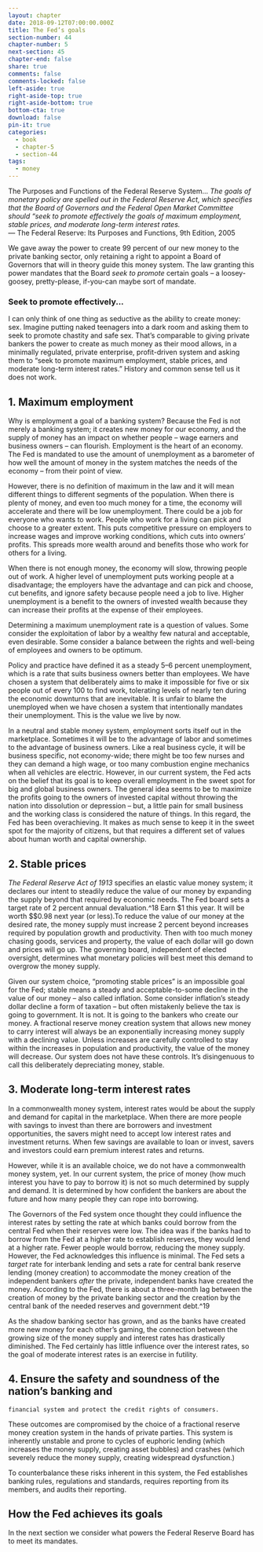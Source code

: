```yaml
---
layout: chapter
date: 2018-09-12T07:00:00.000Z
title: The Fed’s goals
section-number: 44
chapter-number: 5
next-section: 45
chapter-end: false
share: true
comments: false
comments-locked: false
left-aside: true
right-aside-top: true
right-aside-bottom: true
bottom-cta: true
download: false
pin-it: true
categories:
  - book
  - chapter-5
  - section-44
tags:
  - money
---
```

The Purposes and Functions of the Federal Reserve System...
_The goals of monetary policy are spelled out in the Federal Reserve Act, which
specifies that the Board of Governors and the Federal Open Market Committee
should “seek to promote effectively the goals of maximum employment, stable
prices, and moderate long-term interest rates._  
— The Federal Reserve: Its Purposes and Functions, 9th Edition, 2005

We gave away the power to create 99 percent of our new money to
the private banking sector, only retaining a right to appoint a Board
of Governors that will in theory guide this money system. The
law granting this power mandates that the Board _seek to promote_
certain goals – a loosey-goosey, pretty-please, if-you-can maybe sort
of mandate.

### Seek to promote effectively...

I can only think of one thing as seductive as the ability to create
money: sex. Imagine putting naked teenagers into a dark room
and asking them to seek to promote chastity and safe sex. That’s
comparable to giving private bankers the power to create as much
money as their mood allows, in a minimally regulated, private
enterprise, profit-driven system and asking them to “seek to promote
maximum employment, stable prices, and moderate long-term interest
rates.” History and common sense tell us it does not work.

## 1. Maximum employment

Why is employment a goal of a banking system? Because the Fed is
not merely a banking system; it creates new money for our economy,
and the supply of money has an impact on whether people – wage
earners and business owners – can flourish. Employment is the
heart of an economy. The Fed is mandated to use the amount of
unemployment as a barometer of how well the amount of money
in the system matches the needs of the economy – from their
point of view.

However, there is no definition of maximum in the law and it will
mean different things to different segments of the population. When
there is plenty of money, and even too much money for a time, the
economy will accelerate and there will be low unemployment. There
could be a job for everyone who wants to work. People who work for
a living can pick and choose to a greater extent. This puts competitive
pressure on employers to increase wages and improve working
conditions, which cuts into owners’ profits. This spreads more wealth
around and benefits those who work for others for a living.

When there is not enough money, the economy will slow, throwing
people out of work. A higher level of unemployment puts working
people at a disadvantage; the employers have the advantage and can
pick and choose, cut benefits, and ignore safety because people need
a job to live. Higher unemployment is a benefit to the owners of
invested wealth because they can increase their profits at the expense
of their employees.

Determining a maximum unemployment rate is a question of values.
Some consider the exploitation of labor by a wealthy few natural
and acceptable, even desirable. Some consider a balance between the
rights and well-being of employees and owners to be optimum.

Policy and practice have defined it as a steady 5–6 percent
unemployment, which is a rate that suits business owners better than
employees. We have chosen a system that deliberately aims to make
it impossible for five or six people out of every 100 to find work,
tolerating levels of nearly ten during the economic downturns that
are inevitable. It is unfair to blame the unemployed when we have
chosen a system that intentionally mandates their unemployment.
This is the value we live by now.

In a neutral and stable money system, employment sorts itself out in
the marketplace. Sometimes it will be to the advantage of labor and
sometimes to the advantage of business owners. Like a real business cycle, it will be business specific, not economy-wide; there might
be too few nurses and they can demand a high wage, or too many
combustion engine mechanics when all vehicles are electric.
However, in our current system, the Fed acts on the belief that its
goal is to keep overall employment in the sweet spot for big and
global business owners. The general idea seems to be to maximize
the profits going to the owners of invested capital without throwing
the nation into dissolution or depression – but, a little pain for small
business and the working class is considered the nature of things.
In this regard, the Fed has been overachieving. It makes as much
sense to keep it in the sweet spot for the majority of citizens, but
that requires a different set of values about human worth and capital
ownership.

## 2. Stable prices

_The Federal Reserve Act of 1913_ specifies an elastic value money system;
it declares our intent to steadily reduce the value of our money by
expanding the supply beyond that required by economic needs. The
Fed board sets a target rate of 2 percent annual devaluation.^18 Earn
$1 this year. It will be worth $$0.98 next year (or less).To reduce
the value of our money at the desired rate, the money supply must
increase 2 percent beyond increases required by population growth
and productivity. Then with too much money chasing goods, services
and property, the value of each dollar will go down and prices
will go up. The governing board, independent of elected oversight,
determines what monetary policies will best meet this demand to
overgrow the money supply.

Given our system choice, “promoting stable prices” is an impossible
goal for the Fed; stable means a steady and acceptable-to-some
decline in the value of our money – also called inflation. Some
consider inflation’s steady dollar decline a form of taxation – but
often mistakenly believe the tax is going to government. It is not. It
is going to the bankers who create our money. A fractional reserve
money creation system that allows new money to carry interest will
always be an exponentially increasing money supply with a declining
value. Unless increases are carefully controlled to stay within the increases in population and productivity, the value of the money will
decrease. Our system does not have these controls. It’s disingenuous
to call this deliberately depreciating money, stable.

## 3. Moderate long-term interest rates

In a commonwealth money system, interest rates would be about
the supply and demand for capital in the marketplace. When there
are more people with savings to invest than there are borrowers
and investment opportunities, the savers might need to accept low
interest rates and investment returns. When few savings are available
to loan or invest, savers and investors could earn premium interest
rates and returns.

However, while it is an available choice, we do not have a
commonwealth money system, yet. In our current system, the price
of money (how much interest you have to pay to borrow it) is not so
much determined by supply and demand. It is determined by how
confident the bankers are about the future and how many people
they can rope into borrowing.

The Governors of the Fed system once thought they could influence
the interest rates by setting the rate at which banks could borrow
from the central Fed when their reserves were low. The idea was if
the banks had to borrow from the Fed at a higher rate to establish
reserves, they would lend at a higher rate. Fewer people would
borrow, reducing the money supply. However, the Fed acknowledges
this influence is minimal. The Fed sets a _target_ rate for interbank
lending and sets a rate for central bank reserve lending (money
creation) to accommodate the money creation of the independent
bankers _after_ the private, independent banks have created the money.
According to the Fed, there is about a three-month lag between the
creation of money by the private banking sector and the creation by
the central bank of the needed reserves and government debt.^19

As the shadow banking sector has grown, and as the banks have
created more new money for each other’s gaming, the connection
between the growing size of the money supply and interest rates has
drastically diminished. The Fed certainly has little influence over the
interest rates, so the goal of moderate interest rates is an exercise in
futility.

## 4. Ensure the safety and soundness of the nation’s banking and
    financial system and protect the credit rights of consumers.

These outcomes are compromised by the choice of a fractional reserve
money creation system in the hands of private parties. This system is
inherently unstable and prone to cycles of euphoric lending (which
increases the money supply, creating asset bubbles) and crashes
(which severely reduce the money supply, creating widespread
dysfunction.)

To counterbalance these risks inherent in this system, the Fed
establishes banking rules, regulations and standards, requires
reporting from its members, and audits their reporting.

## How the Fed achieves its goals

In the next section we consider what powers the Federal Reserve
Board has to meet its mandates.
